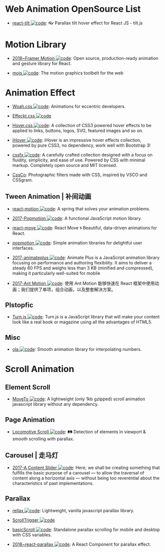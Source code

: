 # Web Animation OpenSource List

- [react-tilt ![code](https://ng-tech.icu/assets/code.svg)](https://github.com/jonathandion/react-tilt): 👓 Parallax tilt hover effect for React JS - tilt.js

# Motion Library

- [2018~Framer Motion ![code](https://ng-tech.icu/assets/code.svg)](https://github.com/framer/motion): Open source, production-ready animation and gesture library for React.

- [mojs ![code](https://ng-tech.icu/assets/code.svg)](https://github.com/mojs/mojs): The motion graphics toolbelt for the web

# Animation Effect

- [Woah.css ![code](https://ng-tech.icu/assets/code.svg)](http://www.joerezendes.com/projects/Woah.css/): Animations for eccentric developers.

- [Effeckt.css ![code](https://ng-tech.icu/assets/code.svg)](https://github.com/h5bp/Effeckt.css)

- [Hover.css ![code](https://ng-tech.icu/assets/code.svg)](https://github.com/IanLunn/Hover): A collection of CSS3 powered hover effects to be applied to links, buttons, logos, SVG, featured images and so on.

- [iHover ![code](https://ng-tech.icu/assets/code.svg)](http://gudh.github.io/ihover/dist/index.html#): iHover is an impressive hover effects collection, powered by pure CSS3, no dependency, work well with Bootstrap 3!

- [cssfx ![code](https://ng-tech.icu/assets/code.svg)](https://cssfx.dev/): A carefully crafted collection designed with a focus on fluidity, simplicity, and ease of use. Powered by CSS with minimal markup. Completely open source and MIT licensed.

- [CssCo](http://www.cssco.co/): Photographic filters made with CSS, inspired by VSCO and CSSgram.

## Tween Animation | 补间动画

- [react-motion ![code](https://ng-tech.icu/assets/code.svg)](https://github.com/chenglou/react-motion): A spring that solves your animation problems.

- [2017-Popmotion ![code](https://ng-tech.icu/assets/code.svg)](https://popmotion.io/): A functional JavaScript motion library.

- [react-move ![code](https://ng-tech.icu/assets/code.svg)](https://github.com/react-tools/react-move): React Move 🌀 Beautiful, data-driven animations for React.

- [popmotion ![code](https://ng-tech.icu/assets/code.svg)](https://github.com/Popmotion/popmotion): Simple animation libraries for delightful user interfaces.

- [2017-animateplus ![code](https://ng-tech.icu/assets/code.svg)](https://github.com/bendc/animateplus): Animate Plus is a JavaScript animation library focusing on performance and authoring flexibility. It aims to deliver a steady 60 FPS and weighs less than 3 KB (minified and compressed), making it particularly well-suited for mobile

- [2017-Ant Motion ![code](https://ng-tech.icu/assets/code.svg)](https://motion.ant.design/): 使用 Ant Motion 能够快速在 React 框架中使用动画；我们提供了单项，组合动画，以及整套解决方案。

## Plstopfic

- [Turn.js ![code](https://ng-tech.icu/assets/code.svg)](http://www.turnjs.com/#samples/magazine2/9): Turn.js is a JavaScript library that will make your content look like a real book or magazine using all the advantages of HTML5.

## Misc

- [ola ![code](https://ng-tech.icu/assets/code.svg)](https://github.com/franciscop/ola): Smooth animation library for interpolating numbers.

# Scroll Animation

## Element Scroll

- [MoveTo ![code](https://ng-tech.icu/assets/code.svg)](https://github.com/hsnaydd/moveTo): A lightweight (only 1kb gzipped) scroll animation javascript library without any dependency.

## Page Animation

- [Locomotive Scroll ![code](https://ng-tech.icu/assets/code.svg)](https://github.com/locomotivemtl/locomotive-scroll): 🛤 Detection of elements in viewport & smooth scrolling with parallax.

## Carousel | 走马灯

- [2017-A Content Slider ![code](https://ng-tech.icu/assets/code.svg)](https://inclusive-components.design/a-content-slider/): Here, we shall be creating something that fulfills the basic purpose of a carousel — to allow the traversal of content along a horizontal axis — without being too reverential about the characteristics of past implementations.

## Parallax

- [rellax ![code](https://ng-tech.icu/assets/code.svg)](https://github.com/dixonandmoe/rellax): Lightweight, vanilla javascript parallax library.

- [ScrollTrigger ![code](https://ng-tech.icu/assets/code.svg)](https://github.com/terwanerik/ScrollTrigger)

- [basicScroll ![code](https://ng-tech.icu/assets/code.svg)](https://github.com/electerious/basicScroll): Standalone parallax scrolling for mobile and desktop with CSS variables.

- [2018~react-parallax ![code](https://ng-tech.icu/assets/code.svg)](https://github.com/RRutsche/react-parallax#readme): A React Component for parallax effect.
